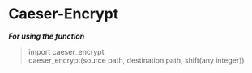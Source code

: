 # Caeser-Encrypt
***For using the function*** 
>import caeser_encrypt\
>caeser_encrypt(source path, destination path, shift(any integer))

